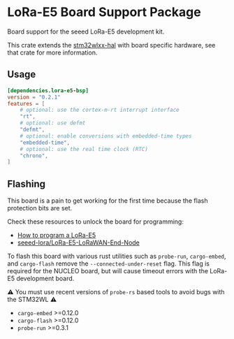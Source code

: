# LoRa-E5 Board Support Package

Board support for the seeed LoRa-E5 development kit.

This crate extends the [stm32wlxx-hal] with board specific hardware, see that crate for more information.

## Usage

```toml
[dependencies.lora-e5-bsp]
version = "0.2.1"
features = [
    # optional: use the cortex-m-rt interrupt interface
    "rt",
    # optional: use defmt
    "defmt",
    # optional: enable conversions with embedded-time types
    "embedded-time",
    # optional: use the real time clock (RTC)
    "chrono",
]
```

## Flashing

This board is a pain to get working for the first time because the flash protection bits are set.

Check these resources to unlock the board for programming:

* [How to program a LoRa-E5](https://forum.seeedstudio.com/t/how-to-program-a-lora-e5/257491)
* [seeed-lora/LoRa-E5-LoRaWAN-End-Node](https://github.com/seeed-lora/LoRa-E5-LoRaWAN-End-Node#getting-started)

To flash this board with various rust utilities such as `probe-run`, `cargo-embed`, and `cargo-flash` remove the `--connected-under-reset` flag. This flag is required for the NUCLEO board, but will cause timeout errors with the LoRa-E5 development board.

⚠️ You must use recent versions of `probe-rs` based tools to avoid bugs with the STM32WL ⚠️

* `cargo-embed` >=0.12.0
* `cargo-flash` >=0.12.0
* `probe-run` >=0.3.1

[stm32wlxx-hal]: https://github.com/stm32-rs/stm32wlxx-hal
